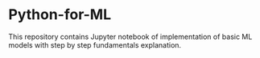 # Python-for-ML
This repository contains Jupyter notebook of implementation of basic ML models with step by step fundamentals explanation.

